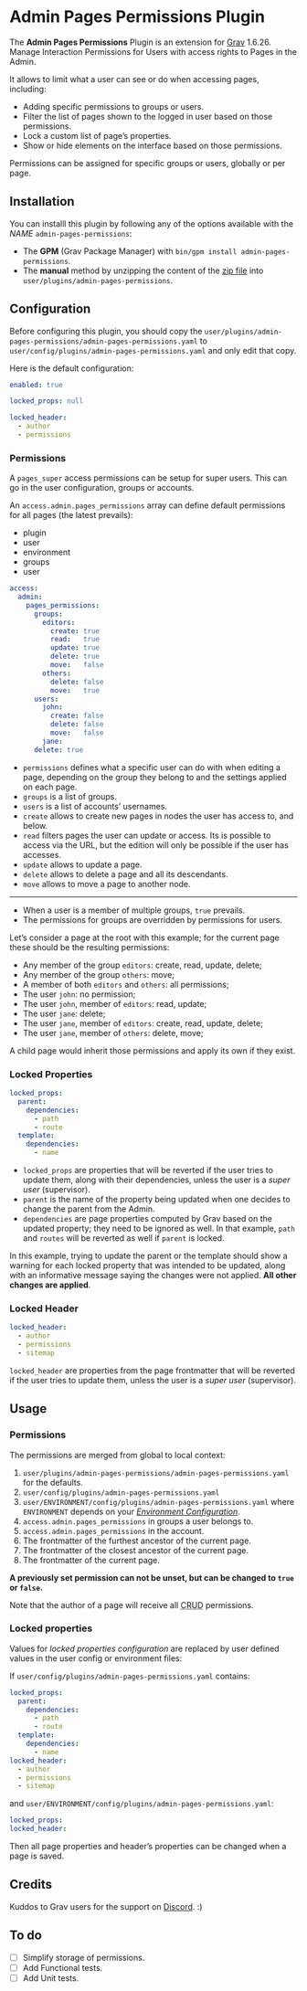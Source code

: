 # Admin Pages Permissions Plugin

The **Admin Pages Permissions** Plugin is an extension for [Grav](http://github.com/getgrav/grav) 1.6.26. Manage Interaction Permissions for Users with access rights to Pages in the Admin.

It allows to limit what a user can see or do when accessing pages, including:

- Adding specific permissions to groups or users.
- Filter the list of pages shown to the logged in user based on those permissions.
- Lock a custom list of page’s properties.
- Show or hide elements on the interface based on those permissions.

Permissions can be assigned for specific groups or users, globally or per page.

## Installation

You can installl this plugin by following any of the options available with the _NAME_ `admin-pages-permissions`:

- The **GPM** (Grav Package Manager) with `bin/gpm install admin-pages-permissions`.
- The **manual** method by unzipping the content of the [zip file](https://github.com/arkhi/grav-plugin-admin-pages-permissions/archive/master.zip) into `user/plugins/admin-pages-permissions`.

## Configuration

Before configuring this plugin, you should copy the `user/plugins/admin-pages-permissions/admin-pages-permissions.yaml` to `user/config/plugins/admin-pages-permissions.yaml` and only edit that copy.

Here is the default configuration:

```yaml
enabled: true

locked_props: null

locked_header:
  - author
  - permissions

```

### Permissions

A `pages_super` access permissions can be setup for super users. This can go in the user configuration, groups or accounts.

An `access.admin.pages_permissions` array can define default permissions for all pages (the latest prevails):

- plugin
- user
- environment
- groups
- user


```yaml
access:
  admin:
    pages_permissions:
      groups:
        editors:
          create: true
          read:   true
          update: true
          delete: true
          move:   false
        others:
          delete: false
          move:   true
      users:
        john:
          create: false
          delete: false
          move:   false
        jane:
      delete: true
```

- `permissions` defines what a specific user can do with when editing a page, depending on the group they belong to and the settings applied on each page.
- `groups` is a list of groups.
- `users` is a list of accounts’ usernames.
- `create` allows to create new pages in nodes the user has access to, and below.
- `read` filters pages the user can update or access. Its is possible to access via the URL, but the edition will only be possible if the user has accesses.
- `update` allows to update a page.
- `delete` allows to delete a page and all its descendants.
- `move` allows to move a page to another node.

---

- When a user is a member of multiple groups, `true` prevails.
- The permissions for groups are overridden by permissions for users.

Let’s consider a page at the root with this example; for the current page these should be the resulting permissions:

- Any member of the group `editors`:       create, read, update, delete;
- Any member of the group `others`:        move;
- A member of both `editors` and `others`: all permissions;
- The user `john`:                         no permission;
- The user `john`, member of `editors`:    read, update;
- The user `jane`:                         delete;
- The user `jane`, member of `editors`:    create, read, update, delete;
- The user `jane`, member of `others`:     delete, move;

A child page would inherit those permissions and apply its own if they exist.

### Locked Properties

```yaml
locked_props:
  parent:
    dependencies:
      - path
      - route
  template:
    dependencies:
      - name
```

- `locked_props` are properties that will be reverted if the user tries to update them, along with their dependencies, unless the user is a _super user_ (supervisor).
- `parent` is the name of the property being updated when one decides to change the parent from the Admin.
- `dependencies` are page properties computed by Grav based on the updated property; they need to be ignored as well. In that example, `path` and `routes` will be reverted as well if `parent` is locked.

In this example, trying to update the parent or the template should show a warning for each locked property that was intended to be updated, along with an informative message saying the changes were not applied. **All other changes are applied**.

### Locked Header

```yaml
locked_header:
  - author
  - permissions
  - sitemap
```

`locked_header` are properties from the page frontmatter that will be reverted if the user tries to update them, unless the user is a _super user_ (supervisor).

## Usage

### Permissions

The permissions are merged from global to local context:

1. `user/plugins/admin-pages-permissions/admin-pages-permissions.yaml` for the defaults.
1. `user/config/plugins/admin-pages-permissions.yaml`
1. `user/ENVIRONMENT/config/plugins/admin-pages-permissions.yaml` where `ENVIRONMENT` depends on your [_Environment Configuration_](https://learn.getgrav.org/advanced/environment-config).
1. `access.admin.pages_permissions` in groups a user belongs to.
1. `access.admin.pages_permissions` in the account.
1. The frontmatter of the furthest ancestor of the current page.
1. The frontmatter of the closest ancestor of the current page.
1. The frontmatter of the current page.

**A previously set permission can not be unset, but can be changed to `true` or `false`.**

Note that the author of a page will receive all <abbr title="Create, Read, Update and Delete">CRUD</abbr> permissions.

### Locked properties

Values for _locked properties configuration_ are replaced by user defined values in the user config or environment files:

If `user/config/plugins/admin-pages-permissions.yaml` contains:

```yaml
locked_props:
  parent:
    dependencies:
      - path
      - route
  template:
    dependencies:
      - name
locked_header:
  - author
  - permissions
  - sitemap

```

and `user/ENVIRONMENT/config/plugins/admin-pages-permissions.yaml`:

```yaml
locked_props:
locked_header:
```

Then all page properties and header’s properties can be changed when a page is saved.

## Credits

Kuddos to Grav users for the support on [Discord](https://discord.gg/EeNpnz). :)

## To do

- [ ] Simplify storage of permissions.
- [ ] Add Functional tests.
- [ ] Add Unit tests.
